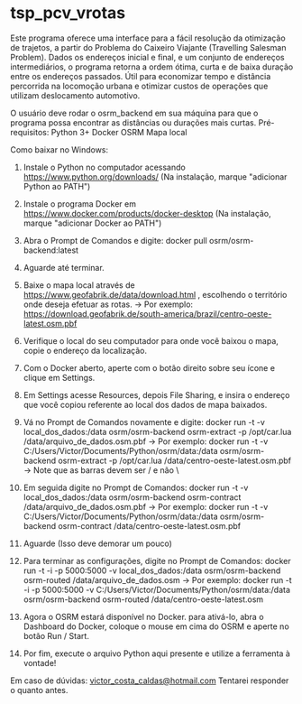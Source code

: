 # tsp_pcv_vrotas

Este programa oferece uma interface para a fácil resolução da otimização de trajetos, a partir do Problema do Caixeiro Viajante (Travelling Salesman Problem). Dados os endereços inicial e final, e um conjunto de endereços intermediários, o programa retorna a ordem ótima, curta e de baixa duração entre os endereços passados. Útil para economizar tempo e distância percorrida na locomoção urbana e otimizar custos de operações que utilizam deslocamento automotivo.

O usuário deve rodar o osrm_backend em sua máquina para que o programa possa encontrar as distâncias ou durações mais curtas.
Pré-requisitos:
Python 3+
Docker
OSRM
Mapa local

Como baixar no Windows:

1. Instale o Python no computador acessando https://www.python.org/downloads/ (Na instalação, marque "adicionar Python ao PATH")

2. Instale o programa Docker em https://www.docker.com/products/docker-desktop (Na instalação, marque "adicionar Docker ao PATH")

3. Abra o Prompt de Comandos e digite: docker pull osrm/osrm-backend:latest

4. Aguarde até terminar.

5. Baixe o mapa local através de https://www.geofabrik.de/data/download.html , escolhendo o território onde deseja efetuar as rotas.
   -> Por exemplo: https://download.geofabrik.de/south-america/brazil/centro-oeste-latest.osm.pbf

6. Verifique o local do seu computador para onde você baixou o mapa, copie o endereço da localização.

7. Com o Docker aberto, aperte com o botão direito sobre seu ícone e clique em Settings.

8. Em Settings acesse Resources, depois File Sharing, e insira o endereço que você copiou referente ao local dos dados de mapa baixados.

9. Vá no Prompt de Comandos novamente e digite: docker run -t -v local_dos_dados:/data osrm/osrm-backend osrm-extract -p /opt/car.lua /data/arquivo_de_dados.osm.pbf
   -> Por exemplo: docker run -t -v C:/Users/Victor/Documents/Python/osrm/data:/data osrm/osrm-backend osrm-extract -p /opt/car.lua /data/centro-oeste-latest.osm.pbf
   -> Note que as barras devem ser / e não \

10. Em seguida digite no Prompt de Comandos: docker run -t -v local_dos_dados:/data osrm/osrm-backend osrm-contract /data/arquivo_de_dados.osm.pbf
   -> Por exemplo: docker run -t -v C:/Users/Victor/Documents/Python/osrm/data:/data osrm/osrm-backend osrm-contract /data/centro-oeste-latest.osm.pbf

11. Aguarde (Isso deve demorar um pouco)

12. Para terminar as configurações, digite no Prompt de Comandos: docker run -t -i -p 5000:5000 -v local_dos_dados:/data osrm/osrm-backend osrm-routed /data/arquivo_de_dados.osm
   -> Por exemplo: docker run -t -i -p 5000:5000 -v C:/Users/Victor/Documents/Python/osrm/data:/data osrm/osrm-backend osrm-routed /data/centro-oeste-latest.osm

13. Agora o OSRM estará disponível no Docker. para ativá-lo, abra o Dashboard do Docker, coloque o mouse em cima do OSRM e aperte no botão Run / Start.

14. Por fim, execute o arquivo Python aqui presente e utilize a ferramenta à vontade!

Em caso de dúvidas: victor_costa_caldas@hotmail.com
Tentarei responder o quanto antes.
